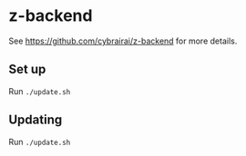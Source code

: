 # z-backend

See https://github.com/cybrairai/z-backend for more details.

## Set up

Run `./update.sh`

## Updating

Run `./update.sh`
